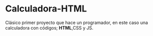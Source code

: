 # Calculadora-HTML
Clásico primer proyecto que hace un programador, en este caso una calculadora con códigos; **HTML**,CSS y JS. 
